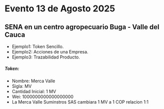 # Evento 13 de Agosto 2025
## SENA en un centro agropecuario Buga - Valle del Cauca
* Ejemplo1: Token Sencillo.
* Ejemplo2: Acciones de una Empresa.
* Ejemplo3: Trazabilidad Producto.

##### Token:
* Nombre: Merca Valle
* Sigla: MV
* Cantidad Inicial: 1 MV
* Wei: 1000000000000000000
* La Merca Valle Suminstros SAS cambiara 1 MV a 1 COP relacion 1:1

